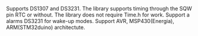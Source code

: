 Supports DS1307 and DS3231. The library supports timing through the SQW pin RTC or without. 
The library does not require Time.h  for work.  Support a alarms DS3231 for wake-up modes. 
Support AVR, MSP430(Energia), ARM(STM32duino) architectute. 
